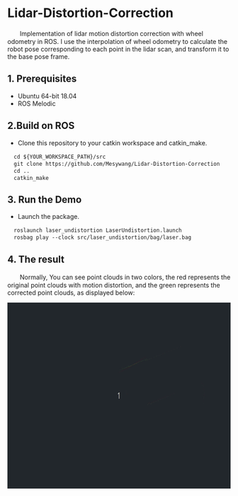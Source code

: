 # Lidar-Distortion-Correction
　　Implementation of lidar motion distortion correction with wheel odometry in ROS. I use the interpolation of wheel odometry to calculate the robot pose corresponding to each point in the lidar scan, and transform it to the base pose frame.

## 1. Prerequisites
+ Ubuntu 64-bit 18.04
+ ROS Melodic

## 2.Build on ROS
+ Clone this repository to your catkin workspace and catkin_make.
```
  cd ${YOUR_WORKSPACE_PATH}/src
  git clone https://github.com/Mesywang/Lidar-Distortion-Correction
  cd ..
  catkin_make
```
## 3. Run the Demo

+ Launch the package.
```
  roslaunch laser_undistortion LaserUndistortion.launch  
  rosbag play --clock src/laser_undistortion/bag/laser.bag 
```

## 4. The result
　　Normally, You can see point clouds in two colors, the red represents the original point clouds with motion distortion, and the green represents the corrected point clouds, as displayed below:

<div align=center>
	<img src="./gif/lidar_undistortion.gif" width = "620" height = "420" >
</div>